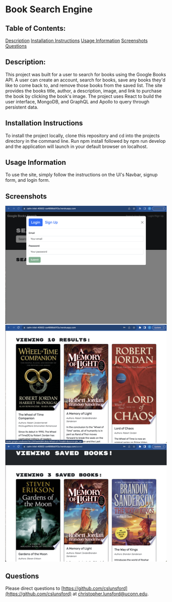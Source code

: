 # Book Search Engine  
  ## Table of Contents:
  [Description](#description)
  [Installation Instructions](#installation-instructions)
  [Usage Information](#usage-information)
  [Screenshots](#screenshots)
  [Questions](#questions)

  ## Description:
  This project was built for a user to search for books using the Google Books API. A user can create an account, search for books, save any books they'd like to come back to, and remove those books from the saved list. The site provides the books title, author, a description, image, and link to purchase the book by clicking the book's image. The project uses React to build the user interface, MongoDB, and GraphQL and Apollo to query through persistent data.

  ## Installation Instructions
  To install the project locally, clone this repository and cd into the projects directory in the command line. Run npm install followed by npm run develop and the application will launch in your default browser on localhost.

  ## Usage Information
  To use the site, simply follow the instructions on the UI's Navbar, signup form, and login form.

  ## Screenshots
  ![Screenshot of Login/Signup Modal](screenshots/bse-screenshot-1.png)
  ![Screenshot of Book Search Results](screenshots/bse-screenshot-2.png)
  ![Screenshot of Saved Books](screenshots/bse-screenshot-3.png)

  ## Questions
  Please direct questions to [https://github.com/cslunsford](https://github.com/cslunsford) at [christopher.lunsford@uconn.edu](christopher.lunsford@uconn.edu).